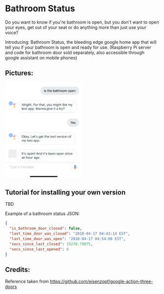 # Bathroom Status
Do you want to know if you're bathroom is open, but you don't want to open your eyes, get out of your seat or do anything more than just use your voice?

Introducing: Bathroom Status, the bleeding edge google home app that will tell you if your bathroom is open and ready for use. (Raspberry Pi server and code for bathroom door sold separately, also accessible through google assistant on mobile phones)

## Pictures:
<img alt="Google Assistant Preview iPhone X" src="img/Google_Assistant_Preview.png" width="50%">

## Tutorial for installing your own version
TBD


Example of a bathroom status JSON:
```JSON
{
  "is_bathroom_door_closed": false,
  "last_time_door_was_closed": "2018-04-17 04:43:14 EST",
  "last_time_door_was_open": "2018-04-17 04:54:08 EST",
  "secs_since_last_closed": 15278.79075,
  "secs_since_last_opened": 0
}
```


## Credits:
Reference taken from https://github.com/eisenzopf/google-action-three-doors
